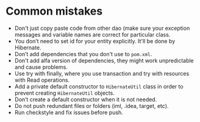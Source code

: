 # Common mistakes

* Don't just copy paste code from other dao (make sure your exception messages and variable names are correct for particular class.
* You don’t need to set id for your entity explicitly. It'll be done by Hibernate.
* Don’t add dependencies that you don't use to `pom.xml`.
* Don't add alfa version of dependencies, they might work unpredictable and cause problems.
* Use try with finally, where you use transaction and try with resources with Read operations.
* Add a private default constructor to `HibernateUtil` class in order to prevent creating `HibernateUtil` objects.
* Don’t create a default constructor when it is not needed.
* Do not push redundant files or folders (iml, .idea, target, etc).
* Run checkstyle and fix issues before push.
